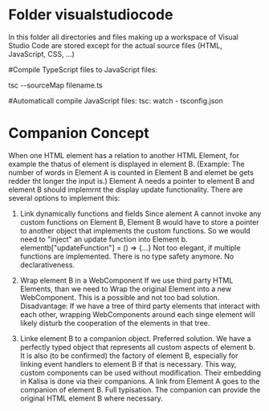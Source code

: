 # Folder visualstudiocode
In this folder all directories and files making up a workspace of Visual Studio Code are stored except for the actual source files (HTML, JavaScript, CSS, ...)

#Compile TypeScript files to JavaScript files:

tsc --sourceMap filename.ts


#Automaticall compile JavaScript files:
tsc: watch - tsconfig.json




Companion Concept
=================

When one HTML element has a relation to another HTML Element, for example the thatus of element is displayed in element B.
(Example: The number of words in Element A is counted in Element B and elemet be gets redder tht longer the input is.)
Element A needs a pointer to element B and element B should implemrnt the display update functionality. 
There are several options to implement this:

1) Link dynamically functions and fields
Since alement A  cannot invoke any custom functions on Element B,  Element B would have to store
a pointer to another object that implements the custom functions. So we would need to "inject" an update function into Element b.
elementb["updateFunction"] = () => {...}
Not too elegant, if multiple functions are implemented. There is no type safety anymore. No declarativeness.

2) Wrap element B in a WebComponent
If we use third party HTML Elements, than we need to Wrap the original Element into a new WebComponent. 
This is a possible and not too bad solution.
Disadvantage: If we have a tree of third party elements that interact with each other, wrapping WebComponents around each
singe element will likely disturb the cooperation of the elements in that tree.

3) Linke element B to a companion object.
Preferred solution. We have a perfectly typed object that represents all custom aspects of element b. It is also (to be confirmed)
the factory of element B, especially for linking event handlers to element B if that is necessary.
This way, custom components can be used without modification. Their embedding in Kalisa is done via their companions.
A link from Element A goes to the companion of element B. Full typisation. The companion can provide the original HTML element B
where necessary.